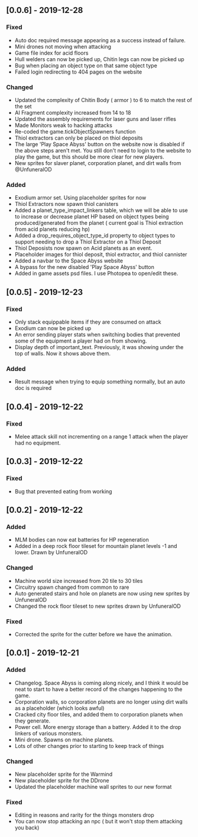 ## [0.0.6] - 2019-12-28
### Fixed
- Auto doc required message appearing as a success instead of failure.
- Mini drones not moving when attacking
- Game file index for acid floors
- Hull welders can now be picked up, Chitin legs can now be picked up
- Bug when placing an object type on that same object type
- Failed login redirecting to 404 pages on the website


### Changed
- Updated the complexity of Chitin Body ( armor ) to 6 to match the rest of the set
- AI Fragment complexity increased from 14 to 18
- Updated the assembly requirements for laser guns and laser rifles
- Made Monitors weak to hacking attacks
- Re-coded the game.tickObjectSpawners function
- Thiol extractors can only be placed on thiol deposits
- The large 'Play Space Abyss' button on the website now is disabled if the above steps aren't met. You still don't
need to login to the website to play the game, but this should be more clear for new players.
- New sprites for slaver planet, corporation planet, and dirt walls from @UnfuneralOD

### Added
- Exodium armor set. Using placeholder sprites for now
- Thiol Extractors now spawn thiol canisters
- Added a planet_type_impact_linkers table, which we will be able to use to increase or decrease planet HP based 
on object types being produced/generated from the planet ( current goal is Thiol extraction from acid planets 
reducing hp)
- Added a drop_requires_object_type_id property to object types to support needing to drop a Thiol Extractor on 
a Thiol Deposit
- Thiol Deposists now spawn on Acid planets as an event.
- Placeholder images for thiol deposit, thiol extractor, and thiol cannister
- Added a navbar to the Space Abyss website
- A bypass for the new disabled 'Play Space Abyss' button
- Added in game assets psd files. I use Photopea to open/edit these.

## [0.0.5] - 2019-12-23
### Fixed
- Only stack equippable items if they are consumed on attack
- Exodium can now be picked up
- An error sending player stats when switching bodies that prevented some of the equipment a player had on from showing.
- Display depth of important_text. Previously, it was showing under the top of walls. Now it shows above them.

### Added
- Result message when trying to equip something normally, but an auto doc is required

## [0.0.4] - 2019-12-22
### Fixed
- Melee attack skill not incrementing on a range 1 attack when the player had no equipment.

## [0.0.3] - 2019-12-22
### Fixed
- Bug that prevented eating from working

## [0.0.2] - 2019-12-22

### Added
- MLM bodies can now eat batteries for HP regeneration
- Added in a deep rock floor tileset for mountain planet levels -1 and lower. Drawn by UnfuneralOD

### Changed
- Machine world size increased from 20 tile to 30 tiles
- Circuitry spawn changed from common to rare
- Auto generated stairs and hole on planets are now using new sprites by UnfuneralOD
- Changed the rock floor tileset to new sprites drawn by UnfuneralOD

### Fixed
- Corrected the sprite for the cutter before we have the animation.

## [0.0.1] - 2019-12-21
### Added 
- Changelog. Space Abyss is coming along nicely, and I think it would be neat to start to have a better record of the changes happening to the game.
- Corporation walls, so corporation planets are no longer using dirt walls as a placeholder (which looks awful)
- Cracked city floor tiles, and added them to corporation planets when they generate.
- Power cell. More energy storage than a battery. Added it to the drop linkers of various monsters.
- Mini drone. Spawns on machine planets.
- Lots of other changes prior to starting to keep track of things

### Changed
- New placeholder sprite for the Warmind
- New placeholder sprite for the DDrone
- Updated the placeholder machine wall sprites to our new format

### Fixed
- Editing in reasons and rarity for the things monsters drop
- You can now stop attacking an npc ( but it won't stop them attacking you back)